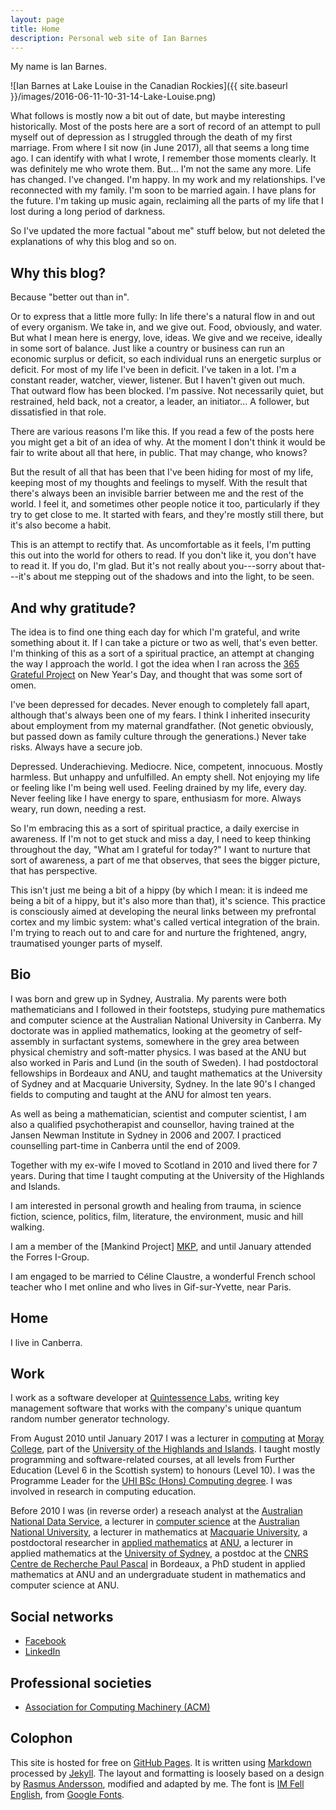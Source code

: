 ```yaml
---
layout: page
title: Home
description: Personal web site of Ian Barnes
---
```


My name is Ian Barnes.

![Ian Barnes at Lake Louise in the Canadian Rockies]({{ site.baseurl }}/images/2016-06-11-10-31-14-Lake-Louise.png)

What follows is mostly now a bit out of date, but maybe interesting
historically. Most of the posts here are a sort of record of an attempt to pull
myself out of depression as I struggled through the death of my first
marriage. From where I sit now (in June 2017), all that seems a long time ago. I
can identify with what I wrote, I remember those moments clearly. It was
definitely me who wrote them. But... I'm not the same any more. Life has
changed. I've changed. I'm happy. In my work and my relationships. I've
reconnected with my family. I'm soon to be married again. I have plans for the
future. I'm taking up music again, reclaiming all the parts of my life that I
lost during a long period of darkness.

So I've updated the more factual "about me" stuff below, but not deleted the
explanations of why this blog and so on.


Why this blog?
--------------

Because "better out than in".

Or to express that a little more fully: In life there's a natural flow in and
out of every organism. We take in, and we give out. Food, obviously, and water.
But what I mean here is energy, love, ideas. We give and we receive, ideally in
some sort of balance. Just like a country or business can run an economic
surplus or deficit, so each individual runs an energetic surplus or deficit. For
most of my life I've been in deficit. I've taken in a lot. I'm a constant
reader, watcher, viewer, listener. But I haven't given out much. That outward
flow has been blocked. I'm passive. Not necessarily quiet, but restrained, held
back, not a creator, a leader, an initiator... A follower, but dissatisfied in
that role.

There are various reasons I'm like this. If you read a few of the posts here you
might get a bit of an idea of why. At the moment I don't think it would be fair
to write about all that here, in public. That may change, who knows?

But the result of all that has been that I've been hiding for most of my life,
keeping most of my thoughts and feelings to myself. With the result that there's
always been an invisible barrier between me and the rest of the world. I feel
it, and sometimes other people notice it too, particularly if they try to get
close to me. It started with fears, and they're mostly still there, but it's
also become a habit.

This is an attempt to rectify that. As uncomfortable as it feels, I'm putting
this out into the world for others to read. If you don't like it, you don't have
to read it. If you do, I'm glad. But it's not really about you---sorry about
that---it's about me stepping out of the shadows and into the light, to be seen.


And why gratitude?
------------------

The idea is to find one thing each day for which I'm grateful, and write
something about it. If I can take a picture or two as well, that's even better.
I'm thinking of this as a sort of a spiritual practice, an attempt at changing
the way I approach the world. I got the idea when I ran across the [365 Grateful
Project](http://www.365grateful.com/) on New Year's Day, and thought that was
some sort of omen.

I've been depressed for decades. Never enough to completely fall apart, although
that's always been one of my fears. I think I inherited insecurity about
employment from my maternal grandfather. (Not genetic obviously, but passed down
as family culture through the generations.) Never take risks. Always have a
secure job.

Depressed. Underachieving. Mediocre. Nice, competent, innocuous. Mostly
harmless. But unhappy and unfulfilled. An empty shell. Not enjoying my life or
feeling like I'm being well used. Feeling drained by my life, every day. Never
feeling like I have energy to spare, enthusiasm for more. Always weary, run
down, needing a rest.

So I'm embracing this as a sort of spiritual practice, a daily exercise in
awareness. If I'm not to get stuck and miss a day, I need to keep thinking
throughout the day, "What am I grateful for today?" I want to nurture that sort
of awareness, a part of me that observes, that sees the bigger picture, that has
perspective.

This isn't just me being a bit of a hippy (by which I mean: it is indeed me
being a bit of a hippy, but it's also more than that), it's science. This
practice is consciously aimed at developing the neural links between my
prefrontal cortex and my limbic system: what's called vertical integration of
the brain. I'm trying to reach out to and care for and nurture the frightened,
angry, traumatised younger parts of myself.


Bio
---

I was born and grew up in Sydney, Australia. My parents were both mathematicians
and I followed in their footsteps, studying pure mathematics and computer
science at the Australian National University in Canberra. My doctorate was in
applied mathematics, looking at the geometry of self-assembly in surfactant
systems, somewhere in the grey area between physical chemistry and soft-matter
physics. I was based at the ANU but also worked in Paris and Lund (in the south
of Sweden). I had postdoctoral fellowships in Bordeaux and ANU, and taught
mathematics at the University of Sydney and at Macquarie University, Sydney. In
the late 90's I changed fields to computing and taught at the ANU for almost ten
years.

As well as being a mathematician, scientist and computer scientist, I am also a
qualified psychotherapist and counsellor, having trained at the Jansen Newman
Institute in Sydney in 2006 and 2007. I practiced counselling part-time in
Canberra until the end of 2009.

Together with my ex-wife I moved to Scotland in 2010 and lived there for 7
years. During that time I taught computing at the University of the Highlands
and Islands.

I am interested in personal growth and healing from trauma, in science fiction,
science, politics, film, literature, the environment, music and hill walking.

I am a member of the [Mankind Project] [MKP], and until January attended the
Forres I-Group.

[MKP]: http://uk.mkp.org/

I am engaged to be married to Céline Claustre, a wonderful French school teacher
who I met online and who lives in Gif-sur-Yvette, near Paris.


Home
----

I live in Canberra.


Work
----

I work as a software developer at [Quintessence Labs][qlabs], writing key
management software that works with the company's unique quantum random number
generator technology.

[qlabs]: http://www.quintessencelabs.com/

From August 2010 until January 2017 I was a lecturer in [computing][] at
[Moray College][MC], part of the
[University of the Highlands and Islands][UHI]. I taught mostly programming and
software-related courses, at all levels from Further Education (Level 6 in the
Scottish system) to honours (Level 10). I was the Programme Leader for the
[UHI BSc (Hons) Computing degree][degree]. I was involved in research in
computing education.

[computing]: http://www.uhi.ac.uk/en/studying-at-uhi/computing
[MC]: http://www.moray.uhi.ac.uk/
[UHI]: http://www.uhi.ac.uk/en
[degree]: http://www.uhi.ac.uk/en/courses/bsc-hons-computing/

Before 2010 I was (in reverse order) a reseach analyst at the
[Australian National Data Service][ANDS], a lecturer in [computer science][DCS]
at the [Australian National University][ANU], a lecturer in mathematics at
[Macquarie University][MU], a postdoctoral researcher in
[applied mathematics][applied maths] at [ANU][], a lecturer in applied
mathematics at the [University of Sydney][USyd], a postdoc at the [CNRS][]
[Centre de Recherche Paul Pascal][CRPP] in Bordeaux, a PhD student in applied
mathematics at ANU and an undergraduate student in mathematics and computer
science at ANU.

[ANDS]: http://www.ands.org.au/
[DCS]: https://cs.anu.edu.au/
[ANU]: http://www.anu.edu.au/
[MU]: https://www.mq.edu.au/
[applied maths]: https://physics.anu.edu.au/appmaths/
[USyd]: https://sydney.edu.au/
[CNRS]: http://www.cnrs.fr/
[CRPP]: http://www.crpp-bordeaux.cnrs.fr/


Social networks
---------------

- [Facebook](http://www.facebook.com/barnes1463)
- [LinkedIn](http://www.linkedin.com/in/barnes1463)


Professional societies
----------------------

- [Association for Computing Machinery (ACM)](http://member.acm.org/~ian.barnes)


Colophon
--------

This site is hosted for free on [GitHub Pages][GP]. It is written using
[Markdown][MD] processed by [Jekyll][J]. The layout and formatting is loosely
based on a design by [Rasmus Andersson][rsms], modified and adapted by me. The
font is [IM Fell English][IMFE], from [Google Fonts][GF].

[GP]: http://pages.github.com/
[MD]: http://daringfireball.net/projects/markdown/
[J]: http://jekyllrb.com/
[rsms]: http://rsms.me/
[IMFE]: https://www.google.com/fonts/specimen/IM+Fell+English
[GF]: http://www.google.com/fonts

